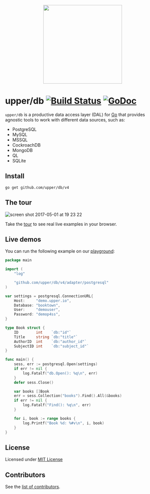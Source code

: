 <p align="center">
  <img src="https://upper.io/db.v3/images/gopher.svg" width="256" />
</p>

# upper/db [![Build Status](https://travis-ci.org/upper/db.svg?branch=v4)](https://travis-ci.org/upper/db) [![GoDoc](https://godoc.org/github.com/upper/db?status.svg)](https://godoc.org/github.com/upper/db)

`upper/db` is a productive data access layer (DAL) for [Go](https://golang.org)
that provides agnostic tools to work with different data sources, such as:
* PostgreSQL
* MySQL
* MSSQL
* CockroachDB
* MongoDB
* QL
* SQLite

## Install

```
go get github.com/upper/db/v4
```

## The tour

![screen shot 2017-05-01 at 19 23 22](https://cloud.githubusercontent.com/assets/385670/25599675/b6fe9fea-2ea3-11e7-9f76-002931dfbbc1.png)

Take the [tour](https://tour.upper.io) to see real live examples in your
browser.

## Live demos

You can run the following example on our [playground](https://demo.upper.io):

```go
package main

import (
	"log"

	"github.com/upper/db/v4/adapter/postgresql"
)

var settings = postgresql.ConnectionURL{
	Host:     "demo.upper.io",
	Database: "booktown",
	User:     "demouser",
	Password: "demop4ss",
}

type Book struct {
	ID        int    `db:"id"`
	Title     string `db:"title"`
	AuthorID  int    `db:"author_id"`
	SubjectID int    `db:"subject_id"`
}

func main() {
	sess, err := postgresql.Open(settings)
	if err != nil {
		log.Fatalf("db.Open(): %q\n", err)
	}
	defer sess.Close()

	var books []Book
	err = sess.Collection("books").Find().All(&books)
	if err != nil {
		log.Fatalf("Find(): %q\n", err)
	}

	for i, book := range books {
		log.Printf("Book %d: %#v\n", i, book)
	}
}
```

## License

Licensed under [MIT License](./LICENSE)

## Contributors

See the [list of contributors](https://github.com/upper/db/graphs/contributors).
